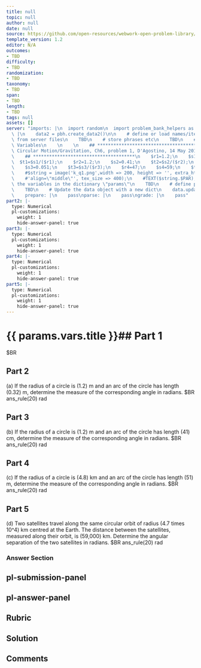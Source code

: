 ```yaml
---
title: null
topic: null
author: null
date: null
source: https://github.com/open-resources/webwork-open-problem-library/tree/master/Contrib/BrockPhysics/College_Physics_Urone/6.Uniform_Circular_Motion_and_Gravitation/ch6-1.pg
template_version: 1.2
editor: N/A
outcomes:
- TBD
difficulty:
- TBD
randomization:
- TBD
taxonomy:
- TBD
span:
- TBD
length:
- TBD
tags: null
assets: []
server: "imports: |\n  import random\n  import problem_bank_helpers as pbh\ngenerate:\
  \ |\n    data2 = pbh.create_data2()\n\n    # define or load names/items/objects\
  \ from server files\n    TBD\n    # store phrases etc\n    TBD\n    # Randomize\
  \ Variables\n    \n    \n    ## **************************************\n    ## Uniform\
  \ Circular Motion/Gravitation, Ch6, problem 1, D'Agostino, 14 May 2017\n    ##\n\
  \    ## **************************************\n    $r1=1.2;\n    $s1=0.32;\n  \
  \  $t1=$s1/($r1);\n    $r2=1.2;\n    $s2=0.41;\n    $t2=$s2/($r2);\n    $r3=4.8;\n\
  \    $s3=0.051;\n    $t3=$s3/($r3);\n    $r4=47;\n    $s4=59;\n    $t4=$s4/($r4);\n\
  \    #$string = image('k_q1.png',width => 200, height => '', extra_html_tags =>\n\
  \    #'align=\"middle\"', tex_size => 400);\n    #TEXT($string.$PAR);\n\n    # store\
  \ the variables in the dictionary \"params\"\n    TBD\n    # define possible answers\n\
  \    TBD\n    # Update the data object with a new dict\n    data.update(data2)\n\
  \    prepare: |\n    pass\nparse: |\n    pass\ngrade: |\n    pass"
part2: |-
  type: Numerical
  pl-customizations:
    weight: 1
    hide-answer-panel: true
part3: |-
  type: Numerical
  pl-customizations:
    weight: 1
    hide-answer-panel: true
part4: |-
  type: Numerical
  pl-customizations:
    weight: 1
    hide-answer-panel: true
part5: |-
  type: Numerical
  pl-customizations:
    weight: 1
    hide-answer-panel: true
---
```


# {{ params.vars.title }}## Part 1 
$BR 
## Part 2 
(a) If the radius of a circle is (1.2) m and an arc of the circle has length (0.32) m, determine the measure of the corresponding angle in radians.  $BR ans_rule(20)  rad 
## Part 3 
(b) If the radius of a circle is (1.2) m and an arc of the circle has length (41) cm, determine the measure of the corresponding angle in radians. $BR ans_rule(20)  rad 
## Part 4 
(c) If the radius of a circle is (4.8) km and an arc of the circle has length (51) m, determine the measure of the corresponding angle in radians. $BR ans_rule(20)  rad 
## Part 5 
(d) Two satellites travel along the same circular orbit of radius (4.7 times 10^4) km centred at the Earth. The distance between the satellites, measured along their orbit, is (59,000) km. Determine the angular separation of the two satellites in radians. $BR ans_rule(20)  rad 


### Answer Section 


## pl-submission-panel 


## pl-answer-panel 


## Rubric 


## Solution 


## Comments 


